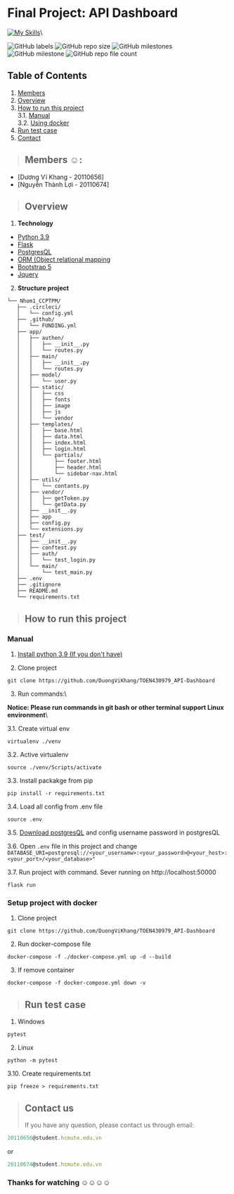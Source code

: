 # Final Project: API Dashboard

[![My Skills](https://skillicons.dev/icons?i=py,js,jquery,html,css,flask,github,postman,vscode,stackoverflow)](https://skillicons.dev)\

![GitHub labels](https://img.shields.io/github/labels/tuanhcmute/Nhom1_CCPTPM/documentation)
![GitHub repo size](https://img.shields.io/github/repo-size/tuanhcmute/Nhom1_CCPTPM)
![GitHub milestones](https://img.shields.io/github/milestones/open/tuanhcmute/Nhom1_CCPTPM)
![GitHub milestone](https://img.shields.io/github/milestones/issues-open/tuanhcmute/Nhom1_CCPTPM/1)
![GitHub repo file count](https://img.shields.io/github/directory-file-count/tuanhcmute/Nhom1_CCPTPM)

## Table of Contents

1. [Members](#members)
2. [Overview](#overview)
3. [How to run this project](#run-project)\
3.1. [Manual](#manual)\
3.2. [Using docker](#docker)
4. [Run test case](#run-test)
5. [Contact](#contact)

> ## Members :relaxed:: <a name="members"></a>

- [Dương Vĩ Khang - 20110656]
- [Nguyễn Thành Lợi - 20110674]

> ## Overview <a name="overview"></a>

1. **Technology**

- [Python 3.9](https://www.python.org/downloads/)
- [Flask](https://flask.palletsprojects.com/en/2.2.x/)
- [PostgresQL](https://www.postgresql.org/docs/)
- [ORM (Object relational mapping](https://flask-sqlalchemy.palletsprojects.com/en/3.0.x/)
- [Bootstrap 5](https://getbootstrap.com/docs/5.0/getting-started/introduction/)
- [Jquery](https://jquery.com/)

2. **Structure project**

```
└── Nhom1_CCPTPM/
   ├── .circleci/
   │   └── config.yml
   ├── .github/
   │   └── FUNDING.yml
   ├── app/
   │   ├── authen/
   │   │   ├── __init__.py
   │   │   └── routes.py
   │   ├── main/
   │   │   ├── __init__.py
   │   │   └── routes.py
   │   ├── model/
   │   │   └── user.py
   │   ├── static/
   │   │   ├── css
   │   │   ├── fonts
   │   │   ├── image
   │   │   ├── js
   │   │   └── vendor
   │   ├── templates/
   │   │   ├── base.html
   │   │   ├── data.html
   │   │   ├── index.html
   │   │   ├── login.html
   │   │   └── partials/
   │   │       ├── footer.html
   │   │       ├── header.html
   │   │       └── sidebar-nav.html
   │   ├── utils/
   │   │   └── contants.py
   │   ├── vendor/
   │   │   ├── getToken.py
   │   │   └── getData.py
   │   ├── __init__.py
   │   ├── app
   │   ├── config.py
   │   └── extensions.py
   ├── test/
   │   ├── __init__.py
   │   ├── conftest.py
   │   ├── auth/
   │   │   └── test_login.py
   │   └── main/
   │       └── test_main.py
   ├── .env
   ├── .gitignore
   ├── README.md
   └── requirements.txt
```

> ## How to run this project <a name="run-project"></a>
### Manual <a name="manual"></a>
>
1. [Install python 3.9 (If you don't have)](https://www.python.org/downloads/)

2. Clone project
```
git clone https://github.com/DuongViKhang/TOEN430979_API-Dashboard
```

3. Run commands:\

**Notice: Please run commands in git bash or other terminal support Linux environment**\

3.1. Create virtual env

```
virtualenv ./venv
```

3.2. Active virtualenv

```
source ./venv/Scripts/activate
```

3.3. Install packakge from pip

```
pip install -r requirements.txt
```

3.4. Load all config from .env file

```
source .env
```

3.5. [Download postgresQL](https://www.postgresql.org/download/) and config username password in postgresQL

3.6. Open `.env` file in this project and change `DATABASE_URI=postgresql://<your_usernamw>:<your_password>@<your_host>:<your_port>/<your_database>"`

3.7. Run project with command. Sever running on http://localhost:50000

```
flask run
```

### Setup project with docker <a name="docker"></a>
1. Clone project
```
git clone https://github.com/DuongViKhang/TOEN430979_API-Dashboard
```
2. Run docker-compose file
```
docker-compose -f ./docker-compose.yml up -d --build
```
3. If remove container
```
docker-compose -f docker-compose.yml down -v
```


> ## Run test case <a name="run-test"></a>
>
1. Windows

```
pytest
```

2. Linux

```
python -m pytest
```

3.10. Create requirements.txt

```
pip freeze > requirements.txt
```

> ## Contact us <a name="contact"></a>
>
> If you have any question, please contact us through email:

```js
20110656@student.hcmute.edu.vn
```

or

```js
20110674@student.hcmute.edu.vn
```

### Thanks for watching :relaxed::relaxed::relaxed::relaxed:
